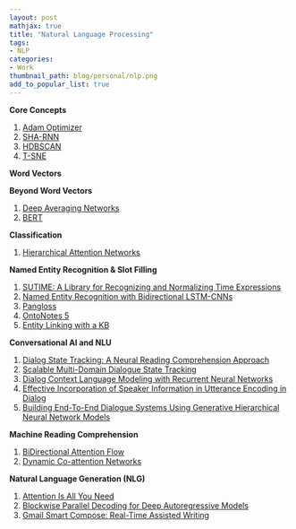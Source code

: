 ```yaml
---
layout: post
mathjax: true
title: "Natural Language Processing"
tags:
- NLP
categories:
- Work
thumbnail_path: blog/personal/nlp.png
add_to_popular_list: true
---
```


**Core Concepts**

1. [Adam Optimizer](https://www.weak-learner.com/blog/2019/11/24/adam-optimizer/)
2. [SHA-RNN](https://www.weak-learner.com/blog/2020/01/06/sha-rnn/)
3. [HDBSCAN](https://www.weak-learner.com/blog/2019/11/09/hdbscan/)
4. [T-SNE](https://www.weak-learner.com/blog/2019/11/09/tsne/)

**Word Vectors**

**Beyond Word Vectors**

1. [Deep Averaging Networks](https://www.weak-learner.com/blog/2019/07/31/deep-averaging-networks/)
2. [BERT](https://www.weak-learner.com/blog/2019/08/16/bert/)

**Classification**

1. [Hierarchical Attention Networks](https://www.weak-learner.com/blog/2019/06/23/hierarchical_attention_networks/)

**Named Entity Recognition & Slot Filling**

1. [SUTIME: A Library for Recognizing and Normalizing Time Expressions](https://www.weak-learner.com/blog/2019/06/20/SUTime/)
2. [Named Entity Recognition with Bidirectional LSTM-CNNs](https://www.weak-learner.com/blog/2019/11/04/ner-bidirectional-lstm-cnn/)
3. [Pangloss](https://www.weak-learner.com/blog/2020/01/16/pangloss/)
4. [OntoNotes 5](https://www.weak-learner.com/blog/2019/12/27/ontonotes-5/)
5. [Entity Linking with a KB](https://www.weak-learner.com/blog/2019/11/25/entity_linking_with_kb/)

**Conversational AI and NLU**

1. [Dialog State Tracking: A Neural Reading Comprehension Approach](https://www.weak-learner.com/blog/2019/08/19/dst-mrc/)
2. [Scalable Multi-Domain Dialogue State Tracking](https://www.weak-learner.com/blog/2019/08/20/scalable-multidomain-dst/)
3. [Dialog Context Language Modeling with Recurrent Neural Networks](https://www.weak-learner.com/blog/2019/11/01/dialog-context-language-modeling/)
4. [Effective Incorporation of Speaker Information in Utterance Encoding in Dialog](https://www.weak-learner.com/blog/2019/11/01/effective-incorporation-of-speaker-information/)
5. [Building End-To-End Dialogue Systems Using Generative Hierarchical Neural Network Models](https://www.weak-learner.com/blog/2019/11/03/generative-hierarchical-neural-network/)

**Machine Reading Comprehension**

1. [BiDirectional Attention Flow](https://www.weak-learner.com/blog/2019/08/13/bidirectional-attention-flow/)
2. [Dynamic Co-attention Networks](https://www.weak-learner.com/blog/2019/08/13/dynamic-coattention-network/)

**Natural Language Generation (NLG)**

1. [Attention Is All You Need](https://www.weak-learner.com/blog/2019/08/01/attention-is-all-you-need/)
2. [Blockwise Parallel Decoding for Deep Autoregressive Models](https://www.weak-learner.com/blog/2019/08/08/blockwise-parallel-decoding-for-deep-autoregressive-models/)
3. [Gmail Smart Compose: Real-Time Assisted Writing](https://www.weak-learner.com/blog/2019/11/03/gmail-smart-compose/)